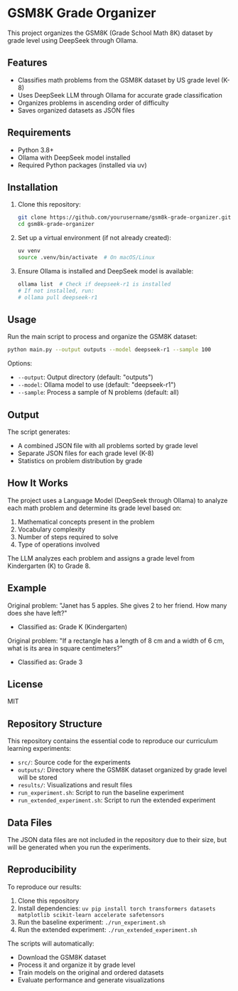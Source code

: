 # GSM8K Grade Organizer

This project organizes the GSM8K (Grade School Math 8K) dataset by grade level using DeepSeek through Ollama.

## Features

- Classifies math problems from the GSM8K dataset by US grade level (K-8)
- Uses DeepSeek LLM through Ollama for accurate grade classification
- Organizes problems in ascending order of difficulty
- Saves organized datasets as JSON files

## Requirements

- Python 3.8+
- Ollama with DeepSeek model installed
- Required Python packages (installed via uv)

## Installation

1. Clone this repository:
   ```bash
   git clone https://github.com/yourusername/gsm8k-grade-organizer.git
   cd gsm8k-grade-organizer
   ```

2. Set up a virtual environment (if not already created):
   ```bash
   uv venv
   source .venv/bin/activate  # On macOS/Linux
   ```

3. Ensure Ollama is installed and DeepSeek model is available:
   ```bash
   ollama list  # Check if deepseek-r1 is installed
   # If not installed, run:
   # ollama pull deepseek-r1
   ```

## Usage

Run the main script to process and organize the GSM8K dataset:

```bash
python main.py --output outputs --model deepseek-r1 --sample 100
```

Options:
- `--output`: Output directory (default: "outputs")
- `--model`: Ollama model to use (default: "deepseek-r1")
- `--sample`: Process a sample of N problems (default: all)

## Output

The script generates:
- A combined JSON file with all problems sorted by grade level
- Separate JSON files for each grade level (K-8)
- Statistics on problem distribution by grade

## How It Works

The project uses a Language Model (DeepSeek through Ollama) to analyze each math problem and determine its grade level based on:

1. Mathematical concepts present in the problem
2. Vocabulary complexity
3. Number of steps required to solve
4. Type of operations involved

The LLM analyzes each problem and assigns a grade level from Kindergarten (K) to Grade 8.

## Example

Original problem: "Janet has 5 apples. She gives 2 to her friend. How many does she have left?"
- Classified as: Grade K (Kindergarten)

Original problem: "If a rectangle has a length of 8 cm and a width of 6 cm, what is its area in square centimeters?"
- Classified as: Grade 3

## License

MIT

## Repository Structure

This repository contains the essential code to reproduce our curriculum learning experiments:

- `src/`: Source code for the experiments
- `outputs/`: Directory where the GSM8K dataset organized by grade level will be stored
- `results/`: Visualizations and result files
- `run_experiment.sh`: Script to run the baseline experiment
- `run_extended_experiment.sh`: Script to run the extended experiment

## Data Files

The JSON data files are not included in the repository due to their size, but will be generated when you run the experiments.

## Reproducibility

To reproduce our results:

1. Clone this repository
2. Install dependencies: `uv pip install torch transformers datasets matplotlib scikit-learn accelerate safetensors`
3. Run the baseline experiment: `./run_experiment.sh`
4. Run the extended experiment: `./run_extended_experiment.sh`

The scripts will automatically:
- Download the GSM8K dataset
- Process it and organize it by grade level
- Train models on the original and ordered datasets
- Evaluate performance and generate visualizations
